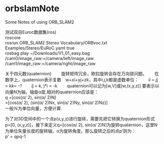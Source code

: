 # orbslamNote
Some Notes of using ORB_SLAM2

测试双目Euroc数据集(ros)  
  roscore  
  rosrun ORB_SLAM2 Stereo Vocabulary/ORBvoc.txt Examples/Stereo/EuRoC.yaml true   
  rosbag play ~/Downloads/V1_01_easy.bag /cam0/image_raw:=/camera/left/image_raw /cam1/image_raw:=/camera/right/image_raw  


关于四元数(quaternion)　　
旋转矩阵冗余，欧拉旋转会存在万向锁问题。　　
在数学上，quaternion表示复数　w+xi+yj+zk，其中i,j,k都是虚数单位：　　
  i*i = j*j = k*k= -1　　
  i*j = k, j*i = -k　　
quaternion可以记为[w,V]或[w,(x,y,z)]
要表示以向量N为轴，轴旋α度,相对的quaternion应该是：  
  q =[cos(α/ 2), sin(α/ 2)N]  
    =[cos(α/ 2), (sin(α/ 2)Nx, sin(α/ 2)Ny, sin(α/ 2)Nz)]  
一般Ｎ为单位向量，方便计算.

为了对3D空间中的一个点p(x,y,z)进行旋转，需要先把它转换为quaternion形式p=[0, (x,y,z)]，接下来定义q=[cos(α/ 2), sin(α/ 2)N]为旋转quaternion，这里N为单位矢量长度的旋转轴，α为旋转角度。那么旋转之后的点p’则为：   
  p’ = qpq-1
